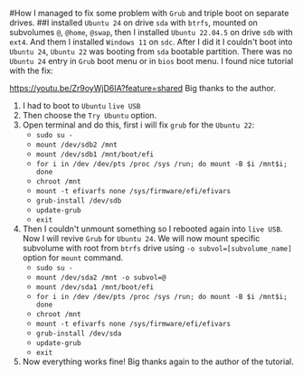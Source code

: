 #How I managed to fix some problem with `Grub` and triple boot on separate drives.
##I installed `Ubuntu 24` on drive `sda` with `btrfs`, mounted on subvolumes `@`, `@home`, `@swap`, 
  then I installed `Ubuntu 22.04.5` on drive `sdb` with `ext4`.
  And them I installed `Windows 11` on `sdc`.
  After I did it I couldn't boot into `Ubuntu 24`, `Ubuntu 22` was booting from `sda` bootable partition.
  There was no `Ubuntu 24` entry in `Grub` boot menu or in `bios` boot menu.
  I found nice tutorial with the fix:

https://youtu.be/Zr9oyWjD6IA?feature=shared
Big thanks to the author.

1. I had to boot to `Ubuntu` `live USB`
2. Then choose the `Try Ubuntu` option.
3. Open terminal and do this, first i will fix `grub` for the `Ubuntu 22`:
   * `sudo su -`
   * `mount /dev/sdb2 /mnt`
   * `mount /dev/sdb1 /mnt/boot/efi`
   * `for i in /dev /dev/pts /proc /sys /run; do mount -B $i /mnt$i; done`
   * `chroot /mnt`
   * `mount -t efivarfs none /sys/firmware/efi/efivars`
   * `grub-install /dev/sdb`
   * `update-grub`
   * `exit`
4. Then I couldn't unmount something so I rebooted again into `live USB`.
   Now I will revive `Grub` for `Ubuntu 24`.
   We will now mount specific subvolume with root from `btrfs` drive
   using `-o subvol=[subvolume_name]` option for `mount` command.
   * `sudo su -`
   * `mount /dev/sda2 /mnt -o subvol=@`
   * `mount /dev/sda1 /mnt/boot/efi`
   * `for i in /dev /dev/pts /proc /sys /run; do mount -B $i /mnt$i; done`
   * `chroot /mnt`
   * `mount -t efivarfs none /sys/firmware/efi/efivars`
   * `grub-install /dev/sda`
   * `update-grub`
   * `exit`
5. Now everything works fine! Big thanks again to the author of the tutorial.
